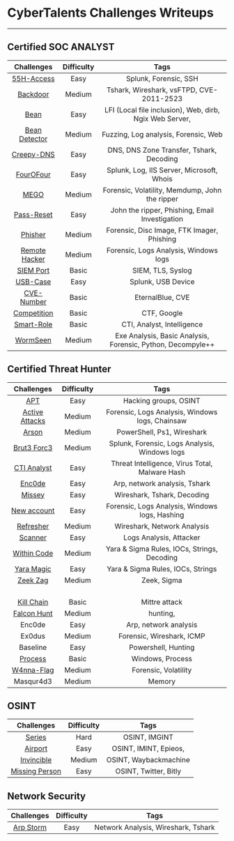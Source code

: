 # CyberTalents Challenges Writeups

***



## Certified SOC ANALYST

| Challenges | Difficulty |                                                Tags                                                |
|:-------------:|:----------:|:--------------------------------------------------------------------------------------------------:|
| [55H-Access](https://github.com/castiel-aj/Cybertalents-Challenges-Writeups/blob/master/Certified%20SOC%20Analyst/Challenges/55H%20Access%20-%20Splunk/55H%20Access%20%E2%80%93%20Writeup.md) | Easy | Splunk, Forensic, SSH |
| [Backdoor](https://github.com/castiel-aj/Cybertalents-Challenges-Writeups/blob/master/Certified%20SOC%20Analyst/Challenges/Backdoor/Backdoor%20-%20Writeup.md) | Medium | Tshark, Wireshark, vsFTPD, CVE-2011-2523 |
| [Bean](https://github.com/castiel-aj/Cybertalents-Challenges-Writeups/blob/master/Certified%20SOC%20Analyst/Challenges/Bean%20-%20Web%20Security%20Analysis/Bean%20-%20Writeup.md) | Easy | LFI (Local file inclusion), Web, dirb, Ngix Web Server, |
| [Bean Detector](https://github.com/castiel-aj/Cybertalents-Challenges-Writeups/blob/master/Certified%20SOC%20Analyst/Challenges/Beans%20Detector%20-%20Web%20Security%20Analysis/Beans%20Detector%20-%20Writeup.md) | Medium | Fuzzing, Log analysis, Forensic, Web |
| [Creepy-DNS](https://github.com/castiel-aj/Cybertalents-Challenges-Writeups/blob/master/Certified%20SOC%20Analyst/Challenges/Creepy%20DNS/Creepy%20DNS.md) | Easy | DNS, DNS Zone Transfer, Tshark, Decoding |
| [FourOFour](https://github.com/castiel-aj/Cybertalents-Challenges-Writeups/blob/master/Certified%20SOC%20Analyst/Challenges/FourOFour%20-%20Splunk/Four0Four%20-%20Writeup.md) | Easy | Splunk,  Log, IIS Server, Microsoft, Whois |
| [MEGO](https://github.com/castiel-aj/Cybertalents-Challenges-Writeups/blob/master/Certified%20SOC%20Analyst/Challenges/MEGO%20-%20Digital%20Forensics/MEGO%20Writeup.md) | Medium | Forensic, Volatility, Memdump, John the ripper |
| [Pass-Reset](https://github.com/castiel-aj/Cybertalents-Challenges-Writeups/blob/master/Certified%20SOC%20Analyst/Challenges/Pass%20reset%20-%20Email%20Analysis/Pass%20reset%20-%20Writeup.md) | Easy | John the ripper, Phishing, Email Investigation |
| [Phisher](https://github.com/castiel-aj/Cybertalents-Challenges-Writeups/blob/master/Certified%20SOC%20Analyst/Challenges/Phisher%20-%20Digital%20Forensics/Phisher.md) | Medium | Forensic, Disc Image, FTK Imager, Phishing |
| [Remote Hacker](https://github.com/castiel-aj/Cybertalents-Challenges-Writeups/blob/master/Certified%20SOC%20Analyst/Challenges/Remote%20Hacker%20-%20Windows%20Logs/Remote%20Hacker%20-%20Writeup.md) | Medium | Forensic, Logs Analysis, Windows logs |
| [SIEM Port](https://github.com/castiel-aj/Cybertalents-Challenges-Writeups/blob/master/Certified%20SOC%20Analyst/Challenges/SIEM%20Port%20-%20Introduction%20to%20Logs%20and%20Events/SIEM%20Port%20-%20Writeup.md) | Basic | SIEM, TLS, Syslog |
| [USB-Case](https://github.com/castiel-aj/Cybertalents-Challenges-Writeups/blob/master/Certified%20SOC%20Analyst/Challenges/USB%20Case%20-%20SIEM%20Use%20Cases/USB%20Case%20-%20Writeup.md) | Easy | Splunk, USB Device |
|     [CVE-Number](https://github.com/castiel-aj/Cybertalents-Challenges-Writeups/blob/master/Certified%20SOC%20Analyst/Challenges/CVE%20Number/CVE%20Number.md)     |    Basic    |                                       EternalBlue, CVE                                       |
|      [Competition](https://github.com/castiel-aj/Cybertalents-Challenges-Writeups/blob/master/Certified%20SOC%20Analyst/Challenges/Compitition/Compitition.md)      |   Basic    |         CTF, Google          |
|       [Smart-Role](https://github.com/castiel-aj/Cybertalents-Challenges-Writeups/blob/master/Certified%20SOC%20Analyst/Challenges/Smart%20Role/Smart%20Role.md)       |   Basic    |           CTI, Analyst, Intelligence           |
|         [WormSeen](https://github.com/castiel-aj/Cybertalents-Challenges-Writeups/blob/master/Certified%20SOC%20Analyst/Challenges/WormSeen%20-%20Endpoint%20Security/Worm%20Seen.md)         |   Medium   |    Exe Analysis, Basic Analysis, Forensic, Python, Decompyle++    |



## Certified Threat Hunter

| Challenges | Difficulty |                                                Tags                                                |
|:-------------:|:----------:|:--------------------------------------------------------------------------------------------------:|
| [APT](https://github.com/castiel-aj/Cybertalents-Challenges-Writeups/blob/master/Certified%20Threat%20Hunter/Challenges/APT/APT%20-%20Writeup.md) | Easy | Hacking groups,  OSINT |
| [Active Attacks](https://github.com/castiel-aj/Cybertalents-Challenges-Writeups/blob/master/Certified%20Threat%20Hunter/Challenges/Active%20Attacks%20-%20Hunting%20Windows%20Events%20and%20Logs/Active%20Attacks%20-%20Writeup.md) | Medium | Forensic, Logs Analysis, Windows logs, Chainsaw |
| [Arson](https://github.com/castiel-aj/Cybertalents-Challenges-Writeups/blob/master/Certified%20Threat%20Hunter/Challenges/Arson%20-%20Hunting%20with%20Powershell/Arson-Writeup.md) | Medium | PowerShell, Ps1, Wireshark |
| [Brut3 Forc3](https://github.com/castiel-aj/Cybertalents-Challenges-Writeups/blob/master/Certified%20Threat%20Hunter/Challenges/Brut3Forc3%20-%20Hunting%20Windows%20Events%20and%20Logs/Brut3Forc3_WriteUp.md) | Medium | Splunk, Forensic, Logs Analysis, Windows logs |
| [CTI Analyst](https://github.com/castiel-aj/Cybertalents-Challenges-Writeups/blob/master/Certified%20Threat%20Hunter/Challenges/CTI%20Analyst%20-%20MISP%20Threat%20Intelligence%20System/CTI%20Analyst%20-%20Writeup.md) | Easy | Threat Intelligence, Virus Total, Malware Hash |
| [Enc0de](https://github.com/castiel-aj/Cybertalents-Challenges-Writeups/blob/master/Certified%20Threat%20Hunter/Challenges/Enc0ded%20-%20Traffic%20Capturing/Enc0ded%20-%20Writeup.md) | Easy | Arp, network analysis, Tshark |
| [Missey](https://github.com/castiel-aj/Cybertalents-Challenges-Writeups/blob/master/Certified%20Threat%20Hunter/Challenges/Missey%20-%20Introduction%20to%20Zeek/Missey%20-%20Writeup.md) | Easy | Wireshark, Tshark, Decoding |
| [New account](https://github.com/castiel-aj/Cybertalents-Challenges-Writeups/blob/master/Certified%20Threat%20Hunter/Challenges/New%20Account%20-%20Hunting%20Windows%20Events%20and%20Logs/New%20Account%20-%20Writeup.md) | Easy | Forensic, Logs Analysis, Windows logs, Hashing |
| [Refresher](https://github.com/castiel-aj/Cybertalents-Challenges-Writeups/blob/master/Certified%20Threat%20Hunter/Challenges/Refresher%20-%20Wireshark%20in%20Depth/Refresher%20-%20Writeup.md) | Medium | Wireshark, Network Analysis |
| [Scanner](https://github.com/castiel-aj/Cybertalents-Challenges-Writeups/blob/master/Certified%20Threat%20Hunter/Challenges/Scanner%20-%20Hunting%20Windows%20Events%20and%20Logs/Scanner%20-%20Writeup.md) | Easy | Logs Analysis, Attacker |
| [Within Code](https://github.com/castiel-aj/Cybertalents-Challenges-Writeups/blob/master/Certified%20Threat%20Hunter/Challenges/Within%20Code%20-%20IoCs%2C%20YARA%2C%20%26%20Sigma%20Rules/Within%20Code%20-%20Writeup.md) | Medium | Yara & Sigma Rules, IOCs, Strings, Decoding |
| [Yara Magic](https://github.com/castiel-aj/Cybertalents-Challenges-Writeups/blob/master/Certified%20Threat%20Hunter/Challenges/Yara%20Magic%20-%20IoCs%2C%20YARA%2C%20%26%20Sigma%20Rules/Yara%20Magic%20-%20Writeup.md) | Easy | Yara & Sigma Rules, IOCs, Strings |
| [Zeek Zag](https://github.com/castiel-aj/Cybertalents-Challenges-Writeups/blob/master/Certified%20Threat%20Hunter/Challenges/Zeek-Zag%20-%20Introduction%20to%20Zeek/Zeek-Zag%20-%20Writeup.md) | Medium | Zeek, Sigma |
|                                                              |            |                                  |
|                                                              |            |                                  |
|                                                              |            |                                  |
|                                                              |            |                                  |
|   [Kill Chain](./Threat-hunter)   |   Basic   |                                            Mittre attack                                            |
|                [Falcon Hunt](./Threat-hunter)                |   Medium   |             hunting,             |
|                            Enc0de                            |    Easy    |      Arp, network analysis       |
|                            Ex0dus                            |   Medium   |    Forensic, Wireshark, ICMP     |
|                           Baseline                           |    Easy    |       Powershell, Hunting        |
|                  [Process](./Threat-hunter)                  |   Basic    |         Windows, Process         |
|                [W4nna-Flag](./Threat-hunter)                 |   Medium   |       Forensic, Volatility       |
|                          Masqur4d3                           |   Medium   |              Memory              |



## OSINT

|                          Challenges                          | Difficulty |         Tags          |
| :----------------------------------------------------------: | :--------: | :-------------------: |
| [Series](https://github.com/castiel-aj/Cybertalents-Challenges-Writeups/blob/master/OSINT/Challenges/Series/Series%20-%20Writeup.md) |    Hard    |     OSINT, IMGINT     |
| [Airport](https://github.com/castiel-aj/Cybertalents-Challenges-Writeups/blob/master/OSINT/Challenges/Airport/Airport%20-%20Writeup.md) |    Easy    | OSINT, IMINT, Epieos, |
| [Invincible](https://github.com/castiel-aj/Cybertalents-Challenges-Writeups/blob/master/OSINT/Challenges/Invincible/Invincible%20-%20Writeup.md) |   Medium   | OSINT, Waybackmachine |
| [Missing Person](https://github.com/castiel-aj/Cybertalents-Challenges-Writeups/blob/master/OSINT/Challenges/Missing%20Person/Missing%20Person%20-%20Writeup.md) |    Easy    | OSINT, Twitter, Bitly |



## Network Security

|                          Challenges                          | Difficulty |                Tags                 |
| :----------------------------------------------------------: | :--------: | :---------------------------------: |
| [Arp Storm](https://github.com/castiel-aj/Cybertalents-Challenges-Writeups/blob/master/Network%20Security/Challenges/ARP%20Storm/Arp%20Storm%20-%20Writeup.md) |    Easy    | Network Analysis, Wireshark, Tshark |
